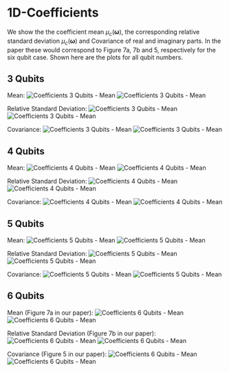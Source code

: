 # 1D-Coefficients


We show the the coefficient mean $\mu_c(\boldsymbol{\omega})$, the corresponding relative standard deviation $\mu_c(\boldsymbol{\omega})$ and Covariance of real and imaginary parts. In the paper these would correspond to Figure 7a, 7b and 5, respectively for the six qubit case. Shown here are the plots for all qubit numbers.

## 3 Qubits

Mean:
![Coefficients 3 Qubits - Mean](figures/coeff_mean_qubits3_light.png#only-light)
![Coefficients 3 Qubits - Mean](figures/coeff_mean_qubits3_dark.png#only-dark)

Relative Standard Deviation:
![Coefficients 3 Qubits - Mean](figures/coeff_sd_qubits3_light.png#only-light)
![Coefficients 3 Qubits - Mean](figures/coeff_sd_qubits3_dark.png#only-dark)

Covariance:
![Coefficients 3 Qubits - Mean](figures/coeff_covar_qubits3_light.png#only-light)
![Coefficients 3 Qubits - Mean](figures/coeff_covar_qubits3_dark.png#only-dark)


## 4 Qubits

Mean:
![Coefficients 4 Qubits - Mean](figures/coeff_mean_qubits4_light.png#only-light)
![Coefficients 4 Qubits - Mean](figures/coeff_mean_qubits4_dark.png#only-dark)

Relative Standard Deviation:
![Coefficients 4 Qubits - Mean](figures/coeff_sd_qubits4_light.png#only-light)
![Coefficients 4 Qubits - Mean](figures/coeff_sd_qubits4_dark.png#only-dark)

Covariance:
![Coefficients 4 Qubits - Mean](figures/coeff_covar_qubits4_light.png#only-light)
![Coefficients 4 Qubits - Mean](figures/coeff_covar_qubits4_dark.png#only-dark)


## 5 Qubits

Mean:
![Coefficients 5 Qubits - Mean](figures/coeff_mean_qubits5_light.png#only-light)
![Coefficients 5 Qubits - Mean](figures/coeff_mean_qubits5_dark.png#only-dark)

Relative Standard Deviation:
![Coefficients 5 Qubits - Mean](figures/coeff_sd_qubits5_light.png#only-light)
![Coefficients 5 Qubits - Mean](figures/coeff_sd_qubits5_dark.png#only-dark)

Covariance:
![Coefficients 5 Qubits - Mean](figures/coeff_covar_qubits5_light.png#only-light)
![Coefficients 5 Qubits - Mean](figures/coeff_covar_qubits5_dark.png#only-dark)


## 6 Qubits

Mean (Figure 7a in our paper):
![Coefficients 6 Qubits - Mean](figures/coeff_mean_qubits6_light.png#only-light)
![Coefficients 6 Qubits - Mean](figures/coeff_mean_qubits6_dark.png#only-dark)

Relative Standard Deviation (Figure 7b in our paper):
![Coefficients 6 Qubits - Mean](figures/coeff_sd_qubits6_light.png#only-light)
![Coefficients 6 Qubits - Mean](figures/coeff_sd_qubits6_dark.png#only-dark)

Covariance (Figure 5 in our paper):
![Coefficients 6 Qubits - Mean](figures/coeff_covar_qubits6_light.png#only-light)
![Coefficients 6 Qubits - Mean](figures/coeff_covar_qubits6_dark.png#only-dark)

